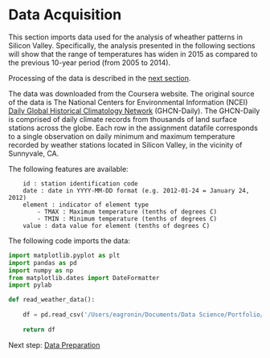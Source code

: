 # Data Acquisition

This section imports data used for the analysis of wheather patterns in Silicon Valley.  Specifically, the
analysis presented in the following sections will show that the range of temperatures 
has widen in 2015 as compared to the previous 10-year period (from 2005 to 2014).

Processing of the data is described in the [next section](https://eagronin.github.io/sv-weather-prepare/).
 
The data was downloaded from the Coursera website.  The original source of the data is The National Centers for 
Environmental Information (NCEI) [Daily Global Historical Climatology Network](https://www1.ncdc.noaa.gov/pub/data/ghcn/daily/readme.txt) (GHCN-Daily).
The GHCN-Daily is comprised of daily climate records from thousands of land surface stations across the globe.
Each row in the assignment datafile corresponds to a single observation on daily minimum and maximum
temperature recorded by weather stations located in Silicon Valley, in the vicinity of Sunnyvale, CA.

The following features are available:

```
    id : station identification code
    date : date in YYYY-MM-DD format (e.g. 2012-01-24 = January 24, 2012)
    element : indicator of element type
        - TMAX : Maximum temperature (tenths of degrees C)
        - TMIN : Minimum temperature (tenths of degrees C)
    value : data value for element (tenths of degrees C)
```

The following code imports the data:

```python
import matplotlib.pyplot as plt
import pandas as pd
import numpy as np
from matplotlib.dates import DateFormatter
import pylab

def read_weather_data():
    
    df = pd.read_csv('/Users/eagronin/Documents/Data Science/Portfolio/Project Data/weather data.csv')
    
    return df
```

Next step: [Data Preparation](https://eagronin.github.io/sv-weather-prepare/)
